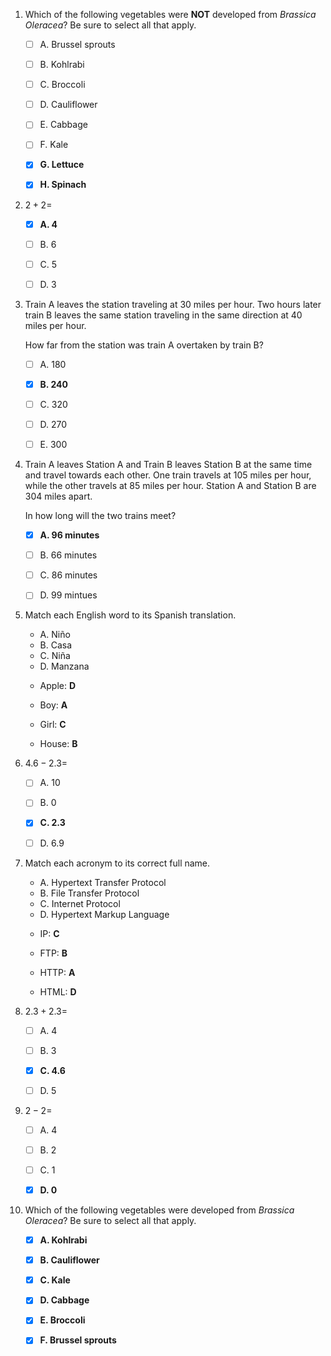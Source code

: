 1. Which of the following vegetables were **NOT** developed from *Brassica Oleracea*?
   Be sure to select all that apply.

    * [ ] A. Brussel sprouts

    * [ ] B. Kohlrabi

    * [ ] C. Broccoli

    * [ ] D. Cauliflower

    * [ ] E. Cabbage

    * [ ] F. Kale

    * [X] **G. Lettuce**

    * [X] **H. Spinach**

2. $2 + 2 =$

    * [X] **A. $4$**

    * [ ] B. $6$

    * [ ] C. $5$

    * [ ] D. $3$

3. Train A leaves the station traveling at 30 miles per hour.
   Two hours later train В leaves the same station traveling in the same direction at 40 miles per hour.

   How far from the station was train A overtaken by train B?

    * [ ] A. 180

    * [X] **B. 240**

    * [ ] C. 320

    * [ ] D. 270

    * [ ] E. 300

4. Train A leaves Station A and Train B leaves Station B at the same time and travel towards each other.
   One train travels at 105 miles per hour, while the other travels at 85 miles per hour.
   Station A and Station B are 304 miles apart.

   In how long will the two trains meet?

    * [X] **A. 96 minutes**

    * [ ] B. 66 minutes

    * [ ] C. 86 minutes

    * [ ] D. 99 mintues

5. Match each English word to its Spanish translation.

    - A. Niño
    - B. Casa
    - C. Niña
    - D. Manzana

    * Apple: **D**

    * Boy: **A**

    * Girl: **C**

    * House: **B**

6. $4.6 - 2.3 =$

    * [ ] A. $10$

    * [ ] B. $0$

    * [X] **C. $2.3$**

    * [ ] D. $6.9$

7. Match each acronym to its correct full name.

    - A. Hypertext Transfer Protocol
    - B. File Transfer Protocol
    - C. Internet Protocol
    - D. Hypertext Markup Language

    * IP: **C**

    * FTP: **B**

    * HTTP: **A**

    * HTML: **D**

8. $2.3 + 2.3 =$

    * [ ] A. $4$

    * [ ] B. $3$

    * [X] **C. $4.6$**

    * [ ] D. $5$

9. $2 - 2 =$

    * [ ] A. $4$

    * [ ] B. $2$

    * [ ] C. $1$

    * [X] **D. $0$**

10. Which of the following vegetables were developed from *Brassica Oleracea*?
    Be sure to select all that apply.

    * [X] **A. Kohlrabi**

    * [X] **B. Cauliflower**

    * [X] **C. Kale**

    * [X] **D. Cabbage**

    * [X] **E. Broccoli**

    * [X] **F. Brussel sprouts**

